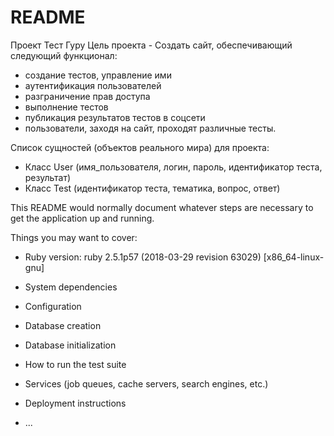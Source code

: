 # README

Проект Тест Гуру
Цель проекта - Создать сайт, обеспечивающий следующий функционал:
- создание тестов, управление ими
- аутентификация пользователей
- разграничение прав доступа
- выполнение тестов
- публикация результатов тестов в соцсети
- пользователи, заходя на сайт, проходят различные тесты.

Список сущностей (объектов реального мира) для проекта:

- Класс User (имя_пользователя, логин, пароль, идентификатор теста, результат)
- Класс Test (идентификатор теста, тематика, вопрос, ответ)



This README would normally document whatever steps are necessary to get the
application up and running.

Things you may want to cover:

* Ruby version: ruby 2.5.1p57 (2018-03-29 revision 63029) [x86_64-linux-gnu]

* System dependencies

* Configuration

* Database creation

* Database initialization

* How to run the test suite

* Services (job queues, cache servers, search engines, etc.)

* Deployment instructions

* ...
